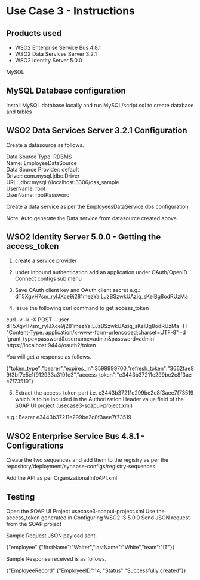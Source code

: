 Use Case 3 - Instructions
=========================

Products used
-------------
* WSO2 Enterprise Service Bus 4.8.1   
* WSO2 Data Services Server 3.2.1   
* WSO2 Identity Server 5.0.0   

MySQL

MySQL Database configuration
----------------------------
Install MySQL database locally and run MySQL/script.sql to create database and tables

WSO2 Data Services Server 3.2.1 Configuration
---------------------------------------------
Create a datasource as follows.

Data Source Type: RDBMS  
Name: EmployeeDataSource  
Data Source Provider: default  
Driver: com.mysql.jdbc.Driver  
URL: jdbc:mysql://localhost:3306/dss_sample  
UserName: root  
UserName: rootPassword  

Create a data service as per the EmployeesDataService.dbs configuration

Note: Auto generate the Data service from datasource created above.

WSO2 Identity Server 5.0.0 - Getting the access_token
-----------------------------------------------------
1. create a service provider
2. under inbound authentication add an application under OAuth/OpenID Connect configs sub menu
3. Save OAuth client key and OAuth client secret
e.g.: 
dT5XgvH7sm_ryIJXce9j281mezYa
LJzBSzwkUAziq_sKelBg8odRUzMa

4. Issue the following curl command to get access_token

curl -v -k -X POST --user dT5XgvH7sm_ryIJXce9j281mezYa:LJzBSzwkUAziq_sKelBg8odRUzMa -H "Content-Type: application/x-www-form-urlencoded;charset=UTF-8" -d 'grant_type=password&username=admin&password=admin' https://localhost:9444/oauth2/token

You will get a response as follows.

{"token_type":"bearer","expires_in":3599999700,"refresh_token":"3662fae89f3bf7e5e1f912933a3191e3","access_token":"e3443b37211e299be2c8f3aee7f73519"}

5. Extract the access_token part i.e. e3443b37211e299be2c8f3aee7f73519
which is to be included in the Authorization Header value field of the SOAP UI
project (usecase3-soapui-project.xml)

e.g.: Bearer e3443b37211e299be2c8f3aee7f73519

WSO2 Enterprise Service Bus 4.8.1 - Configurations
-------------------------------
Create the two sequences and add them to the registry
as per the repository/deployment/synapse-configs/registry-sequences

Add the API as per OrganizationalInfoAPI.xml

Testing 
-------
Open the SOAP UI Project usecase3-soapui-project.xml
Use the access_token generated in Configuring WSO2 IS 5.0.0
Send JSON request from the SOAP project

Sample Request JSON payload sent.

{"employee":{"firstName":"Walter","lastName":"White","team":"IT"}}

Sample Response received is as follows.

{"EmployeeRecord":{"EmployeeID":14, "Status":"Successfully created"}}
